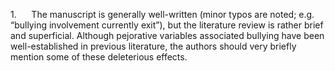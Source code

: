 1.      The manuscript is generally well-written (minor typos are noted;
e.g. “bullying involvement currently exit”), but the literature review
is rather brief and superficial. Although pejorative variables
associated bullying have been well-established in previous literature,
the authors should very briefly mention some of these deleterious
effects.
